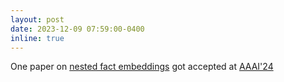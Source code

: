 ```yaml
---
layout: post
date: 2023-12-09 07:59:00-0400
inline: true
---
```



One paper on [nested fact embeddings]() got accepted at [AAAI'24](https://aaai.org/aaai-conference/)
